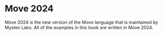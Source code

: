 # Move 2024

Move 2024 is the new version of the Move language that is maintained by Mysten Labs. All of the examples in this book are written in Move 2024.

<!-- Notes ? -->
